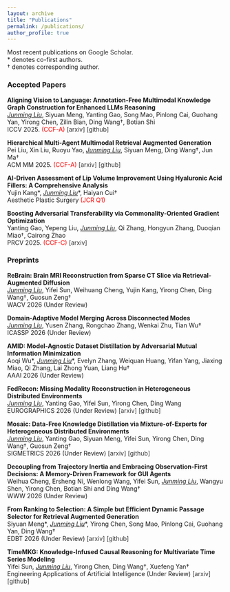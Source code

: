 ```yaml
---
layout: archive
title: "Publications"
permalink: /publications/
author_profile: true
---
```



<style>
a {
  color: #333333; 
  text-decoration: none;
  transition: color 0.2s;
}

a:hover {
  color: #111111; 
  text-decoration: underline;
}
</style>


Most recent publications on [Google Scholar](https://scholar.google.com.hk/citations?user=U8CS_BwAAAAJ&hl=en-US).  
\* denotes co-first authors.  
† denotes corresponding author.

### Accepted Papers

**Aligning Vision to Language: Annotation-Free Multimodal Knowledge Graph Construction for Enhanced LLMs Reasoning**  
*<ins>Junming Liu</ins>*, Siyuan Meng, Yanting Gao, Song Mao, Pinlong Cai, Guohang Yan, Yirong Chen, Zilin Bian, Ding Wang†, Botian Shi  
ICCV 2025. <span style="color:red;">(CCF-A)</span> [[arxiv]](https://arxiv.org/abs/2503.12972) [[github]](https://github.com/Wings-Of-Disaster/VaLiK)

**Hierarchical Multi-Agent Multimodal Retrieval Augmented Generation**  
Pei Liu, Xin Liu, Ruoyu Yao, *<ins>Junming Liu</ins>*, Siyuan Meng, Ding Wang†, Jun Ma†  
ACM MM 2025. <span style="color:red;">(CCF-A)</span> [[arxiv]](https://arxiv.org/abs/2504.12330) [[github]](https://github.com/ocean-luna/HMRAG)

**AI-Driven Assessment of Lip Volume Improvement Using Hyaluronic Acid Fillers: A Comprehensive Analysis**  
Yujin Kang\*, *<ins>Junming Liu</ins>*\*, Haiyan Cui†  
Aesthetic Plastic Surgery <span style="color:red;">(JCR Q1)</span>

**Boosting Adversarial Transferability via Commonality-Oriented Gradient Optimization**  
Yanting Gao, Yepeng Liu, *<ins>Junming Liu</ins>*, Qi Zhang, Hongyun Zhang, Duoqian Miao†, Cairong Zhao  
PRCV 2025. <span style="color:red;">(CCF-C)</span> [[arxiv]](https://arxiv.org/abs/2506.06992)

### Preprints

**ReBrain: Brain MRI Reconstruction from Sparse CT Slice via Retrieval-Augmented Diffusion**  
*<ins>Junming Liu</ins>*, Yifei Sun, Weihuang Cheng, Yujin Kang, Yirong Chen, Ding Wang†, Guosun Zeng†  
WACV 2026 (Under Review)

**Domain-Adaptive Model Merging Across Disconnected Modes**  
*<ins>Junming Liu</ins>*, Yusen Zhang, Rongchao Zhang, Wenkai Zhu, Tian Wu†  
ICASSP 2026 (Under Review)

**AMID: Model-Agnostic Dataset Distillation by Adversarial Mutual Information Minimization**  
Aoqi Wu\*, *<ins>Junming Liu</ins>*\*, Evelyn Zhang, Weiquan Huang, Yifan Yang, Jiaxing Miao, Qi Zhang, Lai Zhong Yuan, Liang Hu†  
AAAI 2026 (Under Review)

**FedRecon: Missing Modality Reconstruction in Heterogeneous Distributed Environments**  
*<ins>Junming Liu</ins>*, Yanting Gao, Yifei Sun, Yirong Chen, Ding Wang  
EUROGRAPHICS 2026 (Under Review) [[arxiv]](https://arxiv.org/abs/2504.09941) [[github]](https://github.com/Wings-Of-Disaster/FedRecon)

**Mosaic: Data-Free Knowledge Distillation via Mixture-of-Experts for Heterogeneous Distributed Environments**  
*<ins>Junming Liu</ins>*, Yanting Gao, Siyuan Meng, Yifei Sun, Yirong Chen, Ding Wang†, Guosun Zeng†  
SIGMETRICS 2026 (Under Review) [[arxiv]](https://arxiv.org/abs/2505.19699) [[github]](https://github.com/Wings-Of-Disaster/Mosaic)

**Decoupling from Trajectory Inertia and Embracing Observation-First Decisions: A Memory-Driven Framework for GUI Agents**  
Weihua Cheng, Ersheng Ni, Wenlong Wang, Yifei Sun, *<ins>Junming Liu</ins>*, Wangyu Shen, Yirong Chen, Botian Shi and Ding Wang†  
WWW 2026 (Under Review)

**From Ranking to Selection: A Simple but Efficient Dynamic Passage Selector for Retrieval Augmented Generation**  
Siyuan Meng\*, *<ins>Junming Liu</ins>*\*, Yirong Chen, Song Mao, Pinlong Cai, Guohang Yan, Ding Wang†  
EDBT 2026 (Under Review) [[arxiv]](https://www.arxiv.org/abs/2508.09497) [[github]](https://github.com/HetaTeam/LLM-Reranker)

**TimeMKG: Knowledge-Infused Causal Reasoning for Multivariate Time Series Modeling**  
Yifei Sun, *<ins>Junming Liu</ins>*, Yirong Chen, Ding Wang†, Xuefeng Yan†  
Engineering Applications of Artificial Intelligence (Under Review) [[arxiv]](https://arxiv.org/abs/2508.09630) [[github]](https://github.com/YifeiSunEcust/TimeMKG)
